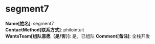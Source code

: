 # segment7

**Name[姓名]**: segment7  
**ContactMethod[联系方式]**: philointuit  
**WantsTeam[组队意愿（是/否）]**: 是，已组队
**Comment[备注]**: 全栈开发  
